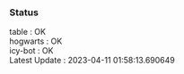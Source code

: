 ### Status


table : OK  
hogwarts : OK  
icy-bot : OK  
Latest Update : 2023-04-11 01:58:13.690649
